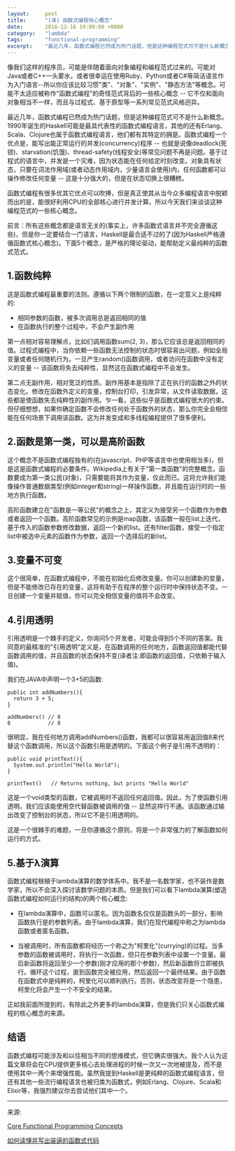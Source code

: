 ```yaml
---
layout:     post
title:      "[译] 函数式编程核心概念"
date:       2016-12-16 19:09:00 +0800
category:   "lambda"
tags:       "functional-programming"
excerpt:    "最近几年，函数式编程已然成为热门话题，但是这种编程范式可不是什么新概念。1990年诞生的Haskell可能是最具代表性的函数式编程语言，其他的还有Erlang、Scala、Clojure也属于函数式编程语言，他们都有其特定的拥趸。"
---
```


像我们这样的程序员，可能是伴随着面向对象编程和编程范式过来的。可能对Java或者C++一头雾水，或者很幸运在使用Ruby、Python或者C#等简洁语言作为入门语言--所以你应该比较习惯"类"、"对象"、"实例"、"静态方法"等概念。可能不太适应被称作"函数式编程"的奇怪范式背后的一些核心概念 -- 它不仅和面向对象相当不一样，而且与过程式、基于原型等一系列常见范式风格迥异。

最近几年，函数式编程已然成为热门话题，但是这种编程范式可不是什么新概念。1990年诞生的Haskell可能是最具代表性的函数式编程语言，其他的还有Erlang、Scala、Clojure也属于函数式编程语言，他们都有其特定的拥趸。函数式编程一个优点是，能写出能正常运行的并发(concurrency)程序 -- 也就是说像deadlock(死锁)、starvation(饥饿)、thread-safety(线程安全)等常见问题不再是问题。基于过程式的语言中，并发是一个灾难，因为状态能在任何给定时刻改变。对象具有状态，只要在词法作用域(或者动态作用域内，少量语言会使用)内，任何函数都可以操作修改任何变量 -- 这是十分强大的，但是在状态切换上很糟糕。

函数式编程有很多优其它优点可以吹捧，但是真正使其从当今众多编程语言中脱颖而出的是，能很好利用CPU的全部核心进行并发计算。所以今天我们来谈谈这种编程范式的一些核心概念。

前言：所有这些概念都是语言无关的(事实上，许多函数式语言并不完全遵循这些)，但是你一定要结合一门语言，Haskell是最合适不过的了(因为Haskell严格遵循函数式核心概念)。下面5个概念，是严格的理论驱动，能帮助定义最纯粹的函数式范式。

## 1.函数纯粹

这是函数式编程最重要的法则。遵循以下两个限制的函数，在一定意义上是纯粹的:

 - 相同参数的函数，被多次调用总是返回相同的值
 - 在函数执行的整个过程中，不会产生副作用

第一点相对容易理解点，比如们调用函数sum(2, 3)，那么它应该总是返回相同的值。过程式编程中，当你依赖一些函数无法控制的状态时很容易出问题，例如全局变量或者任何随机行为。一旦产生random()函数调用，或者访问在函数中没有定义的变量 -- 该函数将失去纯粹性，显然这在函数式编程中不会发生。

第二点无副作用，相对宽泛的性质。副作用基本是指除了正在执行的函数之外的状态变化。修改在函数外定义的变量，控制台打印，引发异常，从文件读取数据，这些都是使函数失去纯粹性的副作用。乍一看，这些似乎是函数式编程很大的约束。但仔细想想，如果你确定函数不会修改任何处于函数外的状态，那么你完全会相信能在任何场景下调用该函数。这为并发变成和多线程编程提供了很多便利。

## 2.函数是第一类，可以是高阶函数

这个概念不是函数式编程独有的(在javascript、PHP等语言中也使用相当多)，但是这是函数式编程的必要条件。Wikipedia上有关于"第一类函数"的完整概念。函数要成为第一类公民(对象)，只需要能将其作为变量，仅此而已。这将允许我们能像操作普通数据类型(例如integer和string)一样操作函数，并且能在运行时的一些地方执行函数。

高阶函数建立在"函数是一等公民"的概念之上，其定义为接受另一个函数作为参数或者返回一个函数。高阶函数常见的示例是map函数，该函数一般在list上迭代，基于传入的函数参数修改数据，返回一个新的list。还有filter函数，接受一个指定list中被选中元素的函数作为参数，返回一个选择后的新list。

## 3.变量不可变

这个很简单，在函数式编程中，不能在初始化后修改变量。你可以创建新的变量，但是不能修改已存在的变量，这将有助于在程序的整个运行时中保持状态不变。一旦创建一个变量并赋值，你可以完全相信变量的值将不会改变。

## 4.引用透明

引用透明是一个棘手的定义，你询问5个开发者，可能会得到5个不同的答案。我同意的最精准的"引用透明"定义是，在函数调用的任何地方，函数返回值都能代替函数调用的值，并且函数的状态保持不变(译者注:即函数的返回值，只依赖于输入值)。

我们在JAVA中声明一个3+5的函数:

````
public int addNumbers(){
  return 3 + 5;
}
 
addNumbers() // 8
8            // 8
````

很明显，我在任何地方调用addNumbers()函数，我都可以很容易用返回值8来代替这个函数调用，所以这个函数引用是透明的。下面这个例子是引用不透明的：

````
public void printText(){
  System.out.println("Hello World");
}
 
printText()   // Returns nothing, but prints "Hello World"
````

这是一个void类型的函数，它被调用时不返回任何返回值。因此，为了使函数引用透明，我们应该能使用空代替函数被调用的值 -- 显然这样行不通。该函数通过输出改变了控制台的状态，所以它不是引用透明的。

这是一个很棘手的难题，一旦你遵循这个原则，将是一个非常强力的了解函数如何运行的方式。

## 5.基于λ演算

函数式编程根植于lambda演算的数学体系中。我不是一名数学家，也不装作是数学家，所以不会深入探讨该数学问题的本质。但是我们可以看下lambda演算(塑造函数式编程如何运行的结构)的两个核心概念:

 - 在lambda演算中，函数可以匿名。因为函数名仅仅是函数头的一部分，影响函数执行是的参数列表。由于lambda演算，我们在现代编程中称之为lambda函数或者匿名函数。

 - 当被调用时，所有函数都将经历一个称之为"柯里化"(currying)的过程。当多参数的函数被调用时，将执行一次函数，但只在参数列表中设置一个变量。最后新函数将返回至少一个参数(刚才应用的那个参数)，然后新函数将立即被执行。循环这个过程，直到函数完全被应用，然后返回一个最终结果。由于函数在函数式中是纯粹的，柯里化可以顺利执行。否则，状态改变将是一个隐患，柯里化将会产生一个不安全的结果。
 
正如我前面所提到的，有除此之外更多的lambda演算，但是我们只关心函数式编程的核心概念的来源。

## 结语

函数式编程可能涉及和以往相当不同的思维模式，但它确实很强大。我个人认为这篇文章将会在CPU提供更多核心去处理进程的时候一次又一次地被提及，而不是使用其中一两个来增强性能。虽然我提到Haskell是更纯粹的函数式编程语言，但还有其他一些流行编程语言也被归类为函数式，例如Erlang、Clojure、Scala和Elixir等，我强烈建议你去尝试他们其中一个。

----
来源:

[Core Functional Programming Concepts](https://thesocietea.org/2016/12/core-functional-programming-concepts/)

[如何读懂并写出装逼的函数式代码](http://coolshell.cn/articles/17524.html)